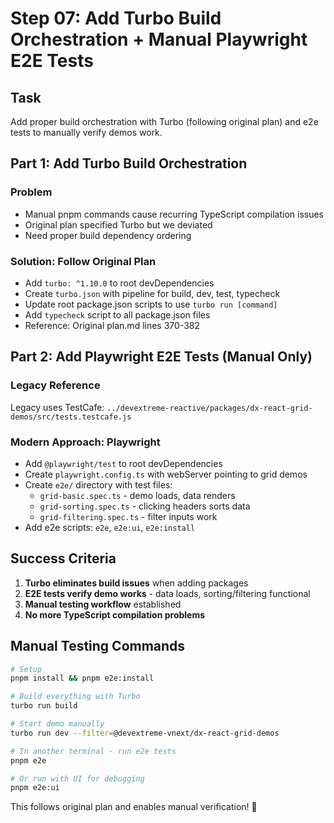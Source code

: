 # Step 07: Add Turbo Build Orchestration + Manual Playwright E2E Tests

## Task

Add proper build orchestration with Turbo (following original plan) and e2e tests to manually verify demos work.

## Part 1: Add Turbo Build Orchestration

### Problem

- Manual pnpm commands cause recurring TypeScript compilation issues
- Original plan specified Turbo but we deviated
- Need proper build dependency ordering

### Solution: Follow Original Plan

- Add `turbo: ^1.10.0` to root devDependencies
- Create `turbo.json` with pipeline for build, dev, test, typecheck
- Update root package.json scripts to use `turbo run [command]`
- Add `typecheck` script to all package.json files
- Reference: Original plan.md lines 370-382

## Part 2: Add Playwright E2E Tests (Manual Only)

### Legacy Reference

Legacy uses TestCafe: `../devextreme-reactive/packages/dx-react-grid-demos/src/tests.testcafe.js`

### Modern Approach: Playwright

- Add `@playwright/test` to root devDependencies
- Create `playwright.config.ts` with webServer pointing to grid demos
- Create `e2e/` directory with test files:
  - `grid-basic.spec.ts` - demo loads, data renders
  - `grid-sorting.spec.ts` - clicking headers sorts data
  - `grid-filtering.spec.ts` - filter inputs work
- Add e2e scripts: `e2e`, `e2e:ui`, `e2e:install`

## Success Criteria

1. **Turbo eliminates build issues** when adding packages
2. **E2E tests verify demo works** - data loads, sorting/filtering functional
3. **Manual testing workflow** established
4. **No more TypeScript compilation problems**

## Manual Testing Commands

```bash
# Setup
pnpm install && pnpm e2e:install

# Build everything with Turbo
turbo run build

# Start demo manually
turbo run dev --filter=@devextreme-vnext/dx-react-grid-demos

# In another terminal - run e2e tests
pnpm e2e

# Or run with UI for debugging
pnpm e2e:ui
```

This follows original plan and enables manual verification! 🎯
